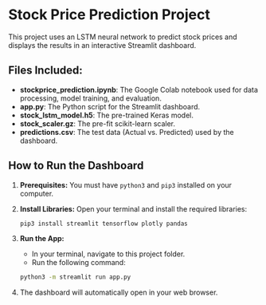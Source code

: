 # Stock Price Prediction Project

This project uses an LSTM neural network to predict stock prices and displays the results in an interactive Streamlit dashboard.

## Files Included:
* **stockprice_prediction.ipynb**: The Google Colab notebook used for data processing, model training, and evaluation.
* **app.py**: The Python script for the Streamlit dashboard.
* **stock_lstm_model.h5**: The pre-trained Keras model.
* **stock_scaler.gz**: The pre-fit scikit-learn scaler.
* **predictions.csv**: The test data (Actual vs. Predicted) used by the dashboard.

## How to Run the Dashboard

1.  **Prerequisites:** You must have `python3` and `pip3` installed on your computer.

2.  **Install Libraries:** Open your terminal and install the required libraries:
    ```bash
    pip3 install streamlit tensorflow plotly pandas
    ```

3.  **Run the App:**
    * In your terminal, navigate to this project folder.
    * Run the following command:
    ```bash
    python3 -m streamlit run app.py
    ```

4.  The dashboard will automatically open in your web browser.
